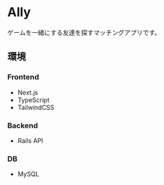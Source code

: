 # Ally

ゲームを一緒にする友達を探すマッチングアプリです。

## 環境

### Frontend

- Next.js
- TypeScript
- TailwindCSS

### Backend

- Rails API

### DB

- MySQL
